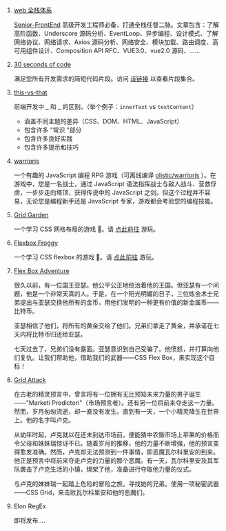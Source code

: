 1. [web 全栈体系](https://hejialianghe.github.io/)

   [Senior-FrontEnd](https://github.com/hejialianghe/Senior-FrontEnd) 高级开发工程师必备，打通全栈任督二脉。文章包含：了解高阶函数、Underscore 源码分析、EventLoop、异步编程、设计模式、了解网络协议、网络请求、Axios 源码分析、网络安全、模块加载、路由调度、高可用组件设计、Composition API RFC、VUE3.0、vue2.0 源码、......
2. [30 seconds of code](https://github.com/Chalarangelo/30-seconds-of-code)

   满足您所有开发需求的简短代码片段。访问 [该链接](https://30secondsofcode.org/) 以查看片段集合。
3. [this-vs-that](https://github.com/phuocng/this-vs-that)

   前端开发中 _ 和 _ 的区别。（举个例子：`innerText`​ vs `textContent`​）

   * 涵盖不同主题的差异（CSS、DOM、HTML、JavaScript）
   * 包含许多 "常识 "部分
   * 包含许多良好实践
   * 包含许多提示和技巧
4. [warriorjs](https://warriorjs.com/)

   一个有趣的 JavaScript 编程 RPG 游戏（可离线编译 [olistic/warriorjs](https://github.com/olistic/warriorjs) ）。在游戏中，您是一名战士，通过 JavaScript 语法指挥战士与敌人战斗、营救俘虏，一步步走向塔顶，获得传说中的 JavaScript 之剑。但这个过程并不容易，无论您是编程新手还是 JavaScript 专家，游戏都会考验您的编程技能。
5. [Grid Garden](https://github.com/thomaspark/gridgarden/)

   一个学习 CSS 网格布局的游戏 🥕。请 [点此前往](https://cssgridgarden.com/#zh-cn) 游玩。
6. [Flexbox Froggy](https://github.com/thomaspark/flexboxfroggy)

   一个学习 CSS flexbox 的游戏 🐸。请 [点此前往](https://flexboxfroggy.com/#zh-cn) 游玩。
7. [Flex Box Adventure](https://codingfantasy.com/games/flexboxadventure)

   很久以前，有一位国王亚瑟。他公平公正地统治着他的王国。但亚瑟有一个问题，他是一个非常天真的人。于是，在一个阳光明媚的日子，三位炼金术士兄弟提出与亚瑟交换他所有的金币，用他们发明的一种更有价值的新金属币——比特币。

   亚瑟相信了他们，将所有的黄金交给了他们。兄弟们拿走了黄金，并承诺在七天内将比特币归还给亚瑟。

   七天过去了，兄弟们没有露面。亚瑟意识到自己受骗了。他愤怒，并打算向他们复仇。让我们帮助他，借助我们的武器——CSS Flex Box，来实现这个目标！
8. [Grid Attack](https://codingfantasy.com/games/css-grid-attack)

   在古老的精灵预言中，曾言将有一位拥有无比预知未来力量的男子诞生——"Marketi Predictori"（市场预言者）。还有另一位将前来夺走这一力量。然而，岁月匆匆流逝，却一直没有发生。直到有一天，一个小精灵降生在世界上。他的名字叫卢克。

   从幼年时起，卢克就以在还未到达市场前，便能猜中农贩市场上苹果的价格而令父母和妹妹瑞惊讶不已。随着岁月的推移，他的力量不断增强，他的预言变得愈发准确。然而，卢克却无法预测到一件事情，即恶魔瓦尔科里安的到来。他正是预言中将前来夺走卢克的力量的那个恶魔。有一天，瓦尔科里安及其军队袭击了卢克生活的小镇，绑架了他，准备进行夺取他力量的仪式。

   与卢克的妹妹瑞一起踏上危险的冒险之旅，寻找她的兄弟。使用一项秘密武器——CSS Grid，来击败瓦尔科里安和他的恶魔们。
9. Elon RegEx

   即将发布....

‍
